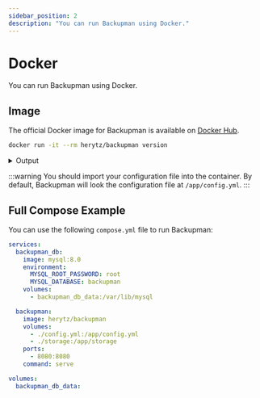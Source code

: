 ```yaml
---
sidebar_position: 2
description: "You can run Backupman using Docker."
---
```


# Docker

You can run Backupman using Docker.

## Image

The official Docker image for Backupman is available on [Docker Hub](https://hub.docker.com/r/herytz/backupman).

```bash
docker run -it --rm herytz/backupman version
```

<details>
<summary>Output</summary>
```bash
Version: x.x.x
Commit SHA: xxx
Build Date: xxx
```
</details>

:::warning
You should import your configuration file into the container. By default, Backupman will look the configuration file at `/app/config.yml`.
:::

## Full Compose Example

You can use the following `compose.yml` file to run Backupman:

```yaml title="compose.yml"
services:
  backupman_db:
    image: mysql:8.0
    environment:
      MYSQL_ROOT_PASSWORD: root
      MYSQL_DATABASE: backupman
    volumes:
      - backupman_db_data:/var/lib/mysql

  backupman:
    image: herytz/backupman
    volumes:
      - ./config.yml:/app/config.yml
      - ./storage:/app/storage
    ports:
      - 8080:8080
    command: serve

volumes:
  backupman_db_data:
```
